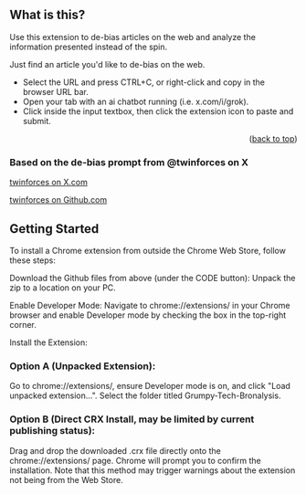 <!-- Improved compatibility of back to top link: See: https://github.com/othneildrew/Best-README-Template/pull/73 -->
<a id="readme-top"></a>


<!-- ABOUT THE PROJECT -->
## What is this?

Use this extension to de-bias articles on the web and analyze the information presented instead of the spin.

Just find an article you'd like to de-bias on the web.
* Select the URL and press CTRL+C, or right-click and copy in the browser URL bar.
* Open your tab with an ai chatbot running (i.e. x.com/i/grok).
* Click inside the input textbox, then click the extension icon to paste and submit.

<p align="right">(<a href="#readme-top">back to top</a>)</p>



### Based on the de-bias prompt from @twinforces on X

[twinforces on X.com](https://x.com/twinforces)

[twinforces on Github.com](https://github.com/twinforces/)

<!-- GETTING STARTED -->
## Getting Started


To install a Chrome extension from outside the Chrome Web Store, follow these steps:

Download the Github files from above (under the CODE button): Unpack the zip to a location on your PC.

Enable Developer Mode: Navigate to chrome://extensions/ in your Chrome browser and enable Developer mode by checking the box in the top-right corner.

Install the Extension:

### Option A (Unpacked Extension): 
 Go to chrome://extensions/, ensure Developer mode is on, and click "Load unpacked extension...". Select the folder titled Grumpy-Tech-Bronalysis.
 
### Option B (Direct CRX Install, may be limited by current publishing status): 
 Drag and drop the downloaded .crx file directly onto the chrome://extensions/ page. Chrome will prompt you to confirm the installation.
 Note that this method may trigger warnings about the extension not being from the Web Store.
